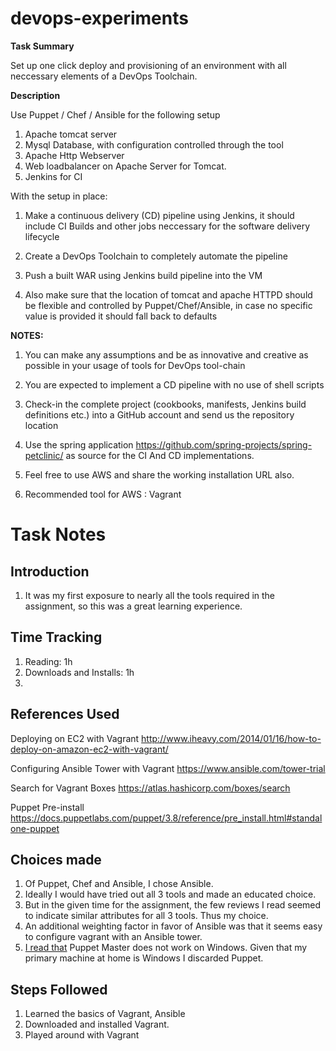 # devops-experiments

**Task Summary**

Set up one click deploy and provisioning of an environment with all neccessary elements of a DevOps Toolchain.

**Description**

Use Puppet / Chef / Ansible for the following setup

1. Apache tomcat server
2. Mysql Database, with configuration controlled through the tool
3. Apache Http Webserver
4. Web loadbalancer on Apache Server for Tomcat.
5. Jenkins for CI
 
With the setup in place:

1. Make a continuous delivery (CD) pipeline using Jenkins, it should include CI Builds and other jobs neccessary for the software delivery lifecycle

2. Create a DevOps Toolchain to completely automate the pipeline
 
3. Push a built WAR using Jenkins build pipeline into the VM
 
4. Also make sure that the location of tomcat and apache HTTPD should be flexible and controlled by Puppet/Chef/Ansible, in case no specific value is provided it should fall back to defaults
 
**NOTES:**
 
1. You can make any assumptions and be as innovative and creative as possible in your usage of tools for DevOps tool-chain
 
2. You are expected to implement a CD pipeline with no use of shell scripts
 
3. Check-in the complete project (cookbooks, manifests, Jenkins build definitions etc.) into a GitHub account and send us the repository location
 
4. Use the spring application https://github.com/spring-projects/spring-petclinic/ as source for the CI And CD implementations.

5. Feel free to use AWS and share the working installation URL also.

6. Recommended tool for AWS : Vagrant

# Task Notes #

## Introduction ##

1. It was my first exposure to nearly all the tools required in the assignment, so this was a great learning experience. 


## Time Tracking ##

1. Reading: 1h
2. Downloads and Installs: 1h
3. 


## References Used ##

Deploying on EC2 with Vagrant
http://www.iheavy.com/2014/01/16/how-to-deploy-on-amazon-ec2-with-vagrant/

Configuring Ansible Tower with Vagrant
https://www.ansible.com/tower-trial

Search for Vagrant Boxes
https://atlas.hashicorp.com/boxes/search

Puppet Pre-install
https://docs.puppetlabs.com/puppet/3.8/reference/pre_install.html#standalone-puppet

## Choices made ##

1. Of Puppet, Chef and Ansible, I chose Ansible. 
2. Ideally I would have tried out all 3 tools and made an educated choice. 
3. But in the given time for the assignment, the few reviews I read seemed to indicate similar attributes for all 3 tools. Thus my choice.
4. An additional weighting factor in favor of Ansible was that it seems easy to configure vagrant with an Ansible tower. 
5. [I read that](https://docs.puppetlabs.com/puppet/3.8/reference/pre_install.html#standalone-puppet) Puppet Master does not work on Windows. Given that my primary machine at home is Windows I discarded Puppet. 



## Steps Followed ## 

1. Learned the basics of Vagrant, Ansible 
2. Downloaded and installed Vagrant. 
2. Played around with Vagrant 

